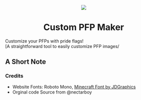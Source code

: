 <p align='center'><img src='https://github.com/nectarboy/pride-pfp-maker/blob/main/src/assets/logo_128.png?raw=true'></p>
<h1 align='center'>Custom PFP Maker</h1>

Customize your PFPs with pride flags!<br>
[A straightforward tool to easily customize PFP images/

## A Short Note



### Credits
- Website Fonts: Roboto Mono, [Minecraft Font by JDGraphics](https://www.fontspace.com/minecraft-font-f28180)
- Orginal code Source from @nectarboy
